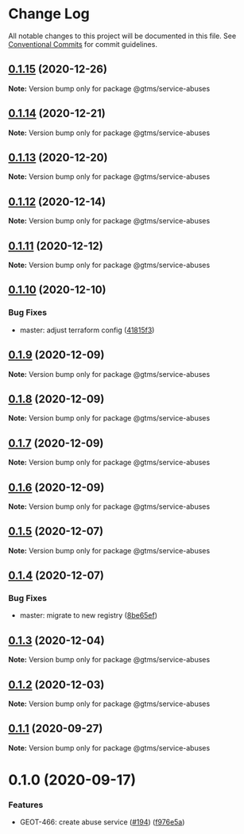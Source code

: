 # Change Log

All notable changes to this project will be documented in this file.
See [Conventional Commits](https://conventionalcommits.org) for commit guidelines.

## [0.1.15](https://github.com/mariusz-kabala/gtms-backend/compare/@gtms/service-abuses@0.1.14...@gtms/service-abuses@0.1.15) (2020-12-26)

**Note:** Version bump only for package @gtms/service-abuses





## [0.1.14](https://github.com/mariusz-kabala/gtms-backend/compare/@gtms/service-abuses@0.1.13...@gtms/service-abuses@0.1.14) (2020-12-21)

**Note:** Version bump only for package @gtms/service-abuses





## [0.1.13](https://github.com/mariusz-kabala/gtms-backend/compare/@gtms/service-abuses@0.1.12...@gtms/service-abuses@0.1.13) (2020-12-20)

**Note:** Version bump only for package @gtms/service-abuses





## [0.1.12](https://github.com/mariusz-kabala/gtms-backend/compare/@gtms/service-abuses@0.1.11...@gtms/service-abuses@0.1.12) (2020-12-14)

**Note:** Version bump only for package @gtms/service-abuses





## [0.1.11](https://github.com/mariusz-kabala/gtms-backend/compare/@gtms/service-abuses@0.1.10...@gtms/service-abuses@0.1.11) (2020-12-12)

**Note:** Version bump only for package @gtms/service-abuses





## [0.1.10](https://github.com/mariusz-kabala/gtms-backend/compare/@gtms/service-abuses@0.1.9...@gtms/service-abuses@0.1.10) (2020-12-10)


### Bug Fixes

* master: adjust terraform config ([41815f3](https://github.com/mariusz-kabala/gtms-backend/commit/41815f3d97726080623a8eafaa3ee43f6a57c91a))





## [0.1.9](https://github.com/mariusz-kabala/gtms-backend/compare/@gtms/service-abuses@0.1.8...@gtms/service-abuses@0.1.9) (2020-12-09)

**Note:** Version bump only for package @gtms/service-abuses





## [0.1.8](https://github.com/mariusz-kabala/gtms-backend/compare/@gtms/service-abuses@0.1.7...@gtms/service-abuses@0.1.8) (2020-12-09)

**Note:** Version bump only for package @gtms/service-abuses





## [0.1.7](https://github.com/mariusz-kabala/gtms-backend/compare/@gtms/service-abuses@0.1.6...@gtms/service-abuses@0.1.7) (2020-12-09)

**Note:** Version bump only for package @gtms/service-abuses





## [0.1.6](https://github.com/mariusz-kabala/gtms-backend/compare/@gtms/service-abuses@0.1.5...@gtms/service-abuses@0.1.6) (2020-12-09)

**Note:** Version bump only for package @gtms/service-abuses





## [0.1.5](https://github.com/mariusz-kabala/gtms-backend/compare/@gtms/service-abuses@0.1.4...@gtms/service-abuses@0.1.5) (2020-12-07)

**Note:** Version bump only for package @gtms/service-abuses





## [0.1.4](https://github.com/mariusz-kabala/gtms-backend/compare/@gtms/service-abuses@0.1.3...@gtms/service-abuses@0.1.4) (2020-12-07)


### Bug Fixes

* master: migrate to new registry ([8be65ef](https://github.com/mariusz-kabala/gtms-backend/commit/8be65efd63c6cc5ee541a46264955f0051ea4b7a))





## [0.1.3](https://github.com/mariusz-kabala/gtms-backend/compare/@gtms/service-abuses@0.1.2...@gtms/service-abuses@0.1.3) (2020-12-04)

**Note:** Version bump only for package @gtms/service-abuses





## [0.1.2](https://github.com/mariusz-kabala/gtms-backend/compare/@gtms/service-abuses@0.1.1...@gtms/service-abuses@0.1.2) (2020-12-03)

**Note:** Version bump only for package @gtms/service-abuses





## [0.1.1](https://github.com/mariusz-kabala/gtms-backend/compare/@gtms/service-abuses@0.1.0...@gtms/service-abuses@0.1.1) (2020-09-27)

**Note:** Version bump only for package @gtms/service-abuses





# 0.1.0 (2020-09-17)


### Features

* GEOT-466: create abuse service ([#194](https://github.com/mariusz-kabala/gtms-backend/issues/194)) ([f976e5a](https://github.com/mariusz-kabala/gtms-backend/commit/f976e5a0b2d95595c671832cddd00f04aa837f3e))
